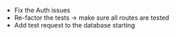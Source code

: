 - Fix the Auth issues
- Re-factor the tests -> make sure all routes are tested
- Add test request to the database starting